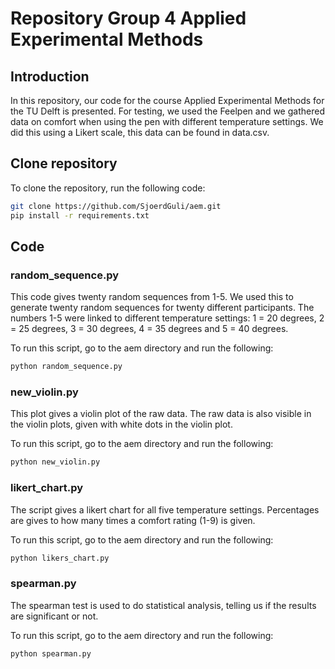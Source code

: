 # Repository Group 4 Applied Experimental Methods

## Introduction
In this repository, our code for the course Applied Experimental Methods for the TU Delft is presented. For testing, we used the Feelpen and we gathered data on comfort when using the pen with different temperature settings. We did this using a Likert scale, this data can be found in data.csv.

## Clone repository
To clone the repository, run the following code:
```sh
git clone https://github.com/SjoerdGuli/aem.git
pip install -r requirements.txt
```

## Code
### random_sequence.py
This code gives twenty random sequences from 1-5. We used this to generate twenty random sequences for twenty different participants. The numbers 1-5 were linked to different temperature settings: 1 = 20 degrees, 2 = 25 degrees, 3 = 30 degrees, 4 = 35 degrees and 5 = 40 degrees.

To run this script, go to the aem directory and run the following:

```sh
python random_sequence.py
```

### new_violin.py
This plot gives a violin plot of the raw data. The raw data is also visible in the violin plots, given with white dots in the violin plot.

To run this script, go to the aem directory and run the following:

```sh
python new_violin.py
```

### likert_chart.py
The script gives a likert chart for all five temperature settings. Percentages are gives to how many times a comfort rating (1-9) is given.

To run this script, go to the aem directory and run the following:

```sh
python likers_chart.py
```

### spearman.py
The spearman test is used to do statistical analysis, telling us if the results are significant or not.

To run this script, go to the aem directory and run the following:

```sh
python spearman.py
```
